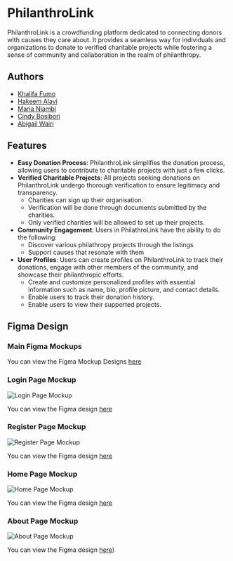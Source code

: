 # PhilanthroLink

PhilanthroLink is a crowdfunding platform dedicated to connecting donors with causes they care about. It provides a seamless way for individuals and organizations to donate to verified charitable projects while fostering a sense of community and collaboration in the realm of philanthropy.

## Authors

- [Khalifa Fumo](https://github.com/khalifa47)
- [Hakeem Alavi](https://github.com/HakeemAlavi)
- [Maria Njambi](https://github.com/Njambi-M)
- [Cindy Bosibori](https://github.com/CindyBSydney)
- [Abigail Wairi](https://github.com/Abbymuso1)

## Features

- **Easy Donation Process**: PhilanthroLink simplifies the donation process, allowing users to contribute to charitable projects with just a few clicks.
- **Verified Charitable Projects**: All projects seeking donations on PhilanthroLink undergo thorough verification to ensure legitimacy and transparency.
  - Charities can sign up their organisation.
  - Verification will be done through documents submitted by the charities.
  - Only verified charities will be allowed to set 
  up their projects.  
- **Community Engagement**: Users in PhilathroLink have the ability to do the following:
  - Discover various philathropy projects through the listings
  - Support causes that resonate with them
- **User Profiles**: Users can create profiles on PhilanthroLink to track their donations, engage with other members of the community, and showcase their philanthropic efforts.
  - Create and customize personalized profiles with essential information such as name, bio, profile picture, and contact details.
  - Enable users to track their donation history.
  - Enable users to view their supported projects.
    
## Figma Design
### Main Figma Mockups
You can view the Figma Mockup Designs [here](https://www.figma.com/file/OOLBd3X8Cqc1KdpPQDixO6/Philathrolink?type=design&node-id=0%3A1&mode=design&t=FG3mvojqKXZgvZtL-1)

### Login Page Mockup
![Login Page Mockup](https://github.com/digital-explorers-2/philanthro-link/assets/89918147/cdb38228-a879-4483-95ad-7293b2682584)


You can view the Figma design [here](https://www.figma.com/file/OOLBd3X8Cqc1KdpPQDixO6/Philathrolink?type=design&node-id=508%3A3546&mode=design&t=FG3mvojqKXZgvZtL-1)

 ### Register Page Mockup
![Register Page Mockup](https://github.com/digital-explorers-2/philanthro-link/assets/89918147/53ecff59-8acb-4cd1-ba63-25e4e49d3a6d)


You can view the Figma design [here](https://www.figma.com/file/OOLBd3X8Cqc1KdpPQDixO6/Philathrolink?type=design&node-id=508%3A1733&mode=design&t=FG3mvojqKXZgvZtL-1)

### Home Page Mockup
![Home Page Mockup](https://github.com/digital-explorers-2/philanthro-link/assets/89918147/218b75c1-5745-45c2-9f15-a947d8bbf560)


You can view the Figma design [here](https://www.figma.com/file/OOLBd3X8Cqc1KdpPQDixO6/Philathrolink?type=design&node-id=403%3A2&mode=design&t=FG3mvojqKXZgvZtL-1)

### About Page Mockup
![About Page Mockup](https://github.com/digital-explorers-2/philanthro-link/assets/89918147/69c64430-0863-4e43-a550-9e90d6a67ea9)


You can view the Figma design [here](https://www.figma.com/design/OOLBd3X8Cqc1KdpPQDixO6/Philathrolink?node-id=508%3A1574&t=DMpKwPYHV12qD28O-1))
